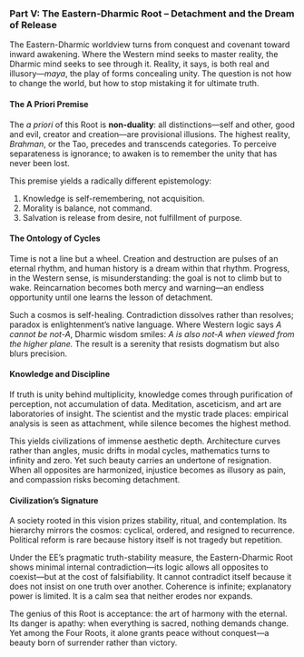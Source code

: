 ### Part V: The Eastern-Dharmic Root – Detachment and the Dream of Release

The Eastern-Dharmic worldview turns from conquest and covenant toward inward awakening.  Where the Western mind seeks to master reality, the Dharmic mind seeks to see through it.  Reality, it says, is both real and illusory—*maya*, the play of forms concealing unity.  The question is not how to change the world, but how to stop mistaking it for ultimate truth.

#### The A Priori Premise

The *a priori* of this Root is **non-duality**: all distinctions—self and other, good and evil, creator and creation—are provisional illusions.  The highest reality, *Brahman*, or the Tao, precedes and transcends categories.  To perceive separateness is ignorance; to awaken is to remember the unity that has never been lost.

This premise yields a radically different epistemology:

1. Knowledge is self-remembering, not acquisition.
2. Morality is balance, not command.
3. Salvation is release from desire, not fulfillment of purpose.

#### The Ontology of Cycles

Time is not a line but a wheel.  Creation and destruction are pulses of an eternal rhythm, and human history is a dream within that rhythm.  Progress, in the Western sense, is misunderstanding: the goal is not to climb but to wake.  Reincarnation becomes both mercy and warning—an endless opportunity until one learns the lesson of detachment.

Such a cosmos is self-healing.  Contradiction dissolves rather than resolves; paradox is enlightenment’s native language.  Where Western logic says *A cannot be not-A*, Dharmic wisdom smiles: *A is also not-A when viewed from the higher plane.*  The result is a serenity that resists dogmatism but also blurs precision.

#### Knowledge and Discipline

If truth is unity behind multiplicity, knowledge comes through purification of perception, not accumulation of data.  Meditation, asceticism, and art are laboratories of insight.  The scientist and the mystic trade places: empirical analysis is seen as attachment, while silence becomes the highest method.

This yields civilizations of immense aesthetic depth.  Architecture curves rather than angles, music drifts in modal cycles, mathematics turns to infinity and zero.  Yet such beauty carries an undertone of resignation.  When all opposites are harmonized, injustice becomes as illusory as pain, and compassion risks becoming detachment.

#### Civilization’s Signature

A society rooted in this vision prizes stability, ritual, and contemplation.  Its hierarchy mirrors the cosmos: cyclical, ordered, and resigned to recurrence.  Political reform is rare because history itself is not tragedy but repetition.

Under the EE’s pragmatic truth-stability measure, the Eastern-Dharmic Root shows minimal internal contradiction—its logic allows all opposites to coexist—but at the cost of falsifiability.  It cannot contradict itself because it does not insist on one truth over another.  Coherence is infinite; explanatory power is limited.  It is a calm sea that neither erodes nor expands.

The genius of this Root is acceptance: the art of harmony with the eternal.  Its danger is apathy: when everything is sacred, nothing demands change.  Yet among the Four Roots, it alone grants peace without conquest—a beauty born of surrender rather than victory.
